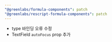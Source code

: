 ```yaml
---
"@greenlabs/formula-components": patch
"@greenlabs/rescript-formula-components": patch
---
```


- type 바인딩 오류 수정
- TextField `autoFocus` prop 추가
